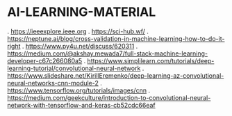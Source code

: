 # AI-LEARNING-MATERIAL
. https://ieeexplore.ieee.org
. https://sci-hub.wf/
. https://neptune.ai/blog/cross-validation-in-machine-learning-how-to-do-it-right
. https://www.py4u.net/discuss/620311
. https://medium.com/@akshay.mewada7/full-stack-machine-learning-developer-c67c266080a5
. https://www.simplilearn.com/tutorials/deep-learning-tutorial/convolutional-neural-network
. https://www.slideshare.net/KirillEremenko/deep-learning-az-convolutional-neural-networks-cnn-module-2
. https://www.tensorflow.org/tutorials/images/cnn
. https://medium.com/geekculture/introduction-to-convolutional-neural-network-with-tensorflow-and-keras-cb52cdc66eaf
